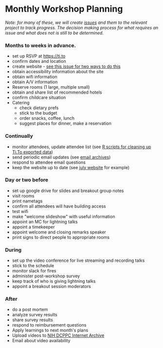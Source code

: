 # Monthly Workshop Planning 

_Note: for many of these, we will create [issues](https://github.com/dcppc/dcppc-workshops/issues) and them to the relevant project to track progress. The decision making process for what requires an issue and what does not is still to be determined._

### Months to weeks in advance. 
- set up RSVP at https://ti.to
- confirm dates and location
- create website - [see this issue for two ways to do this](https://github.com/dcppc/dcppc-workshops/issues/35) 
- obtain accessibility information about the site
- obtain wifi information
- obtain A/V information
- Reserve rooms (1 large, multiple small)
- obtain and share list of recommended hotels
- confirm childcare situation
- Catering
    - check dietary prefs
    - stick to the budget
    - order snacks, coffee, lunch
    - suggest places for dinner, make a reservation

### Continually
- monitor attendees, update attendee list (see [R scripts for cleaning up Ti.To exported data](https://github.com/dcppc/dcppc-workshops/tree/master/attendees))
- send periodic email updates (see [email archives](https://github.com/dcppc/dcppc-workshops/tree/master/draft-emails))
- respond to attendee email questions
- keep the website up to date (see [july website](http://nih-data-commons.us/2018-june-workshop/) for example)

### Day or two before
- set up google drive for slides and breakout group notes
- visit rooms
- print nametags
- confirm all attendees will have building access
- test wifi 
- make "welcome slideshow" with useful information 
- appoint an MC for lightning talks
- appoint a timekeeper
- appoint welcome and closing remarks speaker
- print signs to direct people to appropriate rooms

### During
- set up the video conference for live streaming and recording talks
- stick to the schedule
- monitor slack for fires
- administer post-workshop survey
- keep track of who is giving lightning talks
- appoint a breakout session moderators

### After
- do a post mortem
- analyze survey results
- share survey results
- respond to reimbursement questions
- Apply learnings to next month's plans
- Upload videos to [NIH DCPPC Internet Archive](https://archive.org/details/nih-dcppc) 
- Email about video availability

